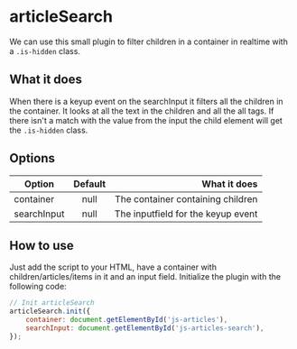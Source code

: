 # articleSearch
We can use this small plugin to filter children in a container in realtime with a `.is-hidden` class.

## What it does
When there is a keyup event on the searchInput it filters all the children in the container. It looks at all the text in the children and all the all tags. If there isn't a match with the value from the input the child element will get the `.is-hidden` class.

## Options
| Option        | Default       | What it does                       |
| ------------- |:-------------:| ----------------------------------:|
| container     | null          | The container containing children  |
| searchInput   | null          | The inputfield for the keyup event |

## How to use
Just add the script to your HTML, have a container with children/articles/items in it and an input field. Initialize the plugin with the following code:
```js
// Init articleSearch
articleSearch.init({
    container: document.getElementById('js-articles'),
    searchInput: document.getElementById('js-articles-search'),
});
```